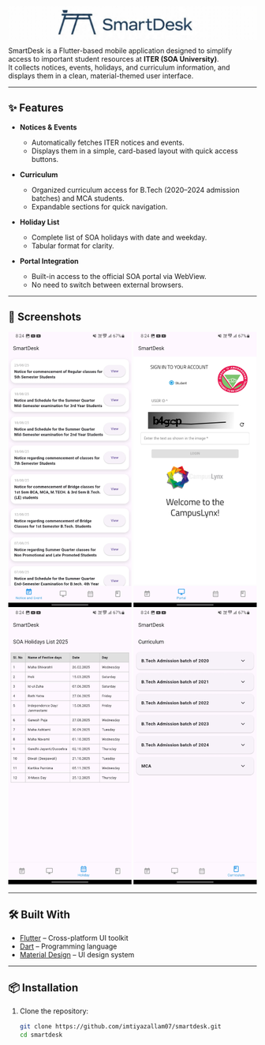 <p align="center">
  <img src="screenshots/thumbnail1.jpg" alt="Logo" style="vertical-align: middle;"/>
</p>


SmartDesk is a Flutter-based mobile application designed to simplify access to important student resources at **ITER (SOA University)**.  
It collects notices, events, holidays, and curriculum information, and displays them in a clean, material-themed user interface.  

---

## ✨ Features  

- **Notices & Events**  
  - Automatically fetches ITER notices and events.  
  - Displays them in a simple, card-based layout with quick access buttons.  

- **Curriculum**  
  - Organized curriculum access for B.Tech (2020–2024 admission batches) and MCA students.  
  - Expandable sections for quick navigation.  

- **Holiday List**  
  - Complete list of SOA holidays with date and weekday.  
  - Tabular format for clarity.  

- **Portal Integration**  
  - Built-in access to the official SOA portal via WebView.  
  - No need to switch between external browsers.  

---

## 📸 Screenshots  
<img src="screenshots/notices.jpg" width="250" />  
<img src="screenshots/portal.jpg" width="250" /> 
<img src="screenshots/holidays.jpg" width="250" />    
<img src="screenshots/curriculum.jpg" width="250" /> 

---

## 🛠️ Built With  
- [Flutter](https://flutter.dev/) – Cross-platform UI toolkit  
- [Dart](https://dart.dev/) – Programming language  
- [Material Design](https://m3.material.io/) – UI design system  

---

## 📦 Installation  

1. Clone the repository:  
   ```bash
   git clone https://github.com/imtiyazallam07/smartdesk.git
   cd smartdesk
   ```
